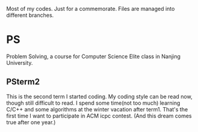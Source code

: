 Most of my codes.
Just for a commemorate.
Files are managed into different branches.

# PS
Problem Solving, a course for Computer Science Elite class in Nanjing University.
## PSterm2
This is the second term I started coding.
My coding style can be read now, though still difficult to read.
I spend some time(not too much) learning C/C++ and some algorithms at the winter vacation after term1.
That's the first time I want to participate in ACM icpc contest.
(And this dream comes true after one year.)
